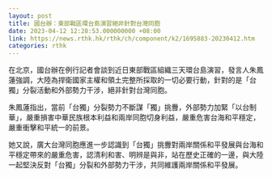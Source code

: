 ```yaml
---
layout: post
title: 國台辦：東部戰區環台島演習絕非針對台灣同胞
date: 2023-04-12 12:28:53.000000000 +08:00
link: https://news.rthk.hk/rthk/ch/component/k2/1695883-20230412.htm
categories: rthk
---
```


在北京，國台辦在例行記者會談到近日東部戰區組織三天環台島演習，發言人朱鳳蓮強調，大陸為捍衛國家主權和領土完整所採取的一切必要行動，針對的是「台獨」分裂活動和外部勢力干涉，絕非針對台灣同胞。

朱鳳蓮指出，當前「台獨」分裂勢力不斷謀「獨」挑釁，外部勢力加緊「以台制華」，嚴重損害中華民族根本利益和兩岸同胞切身利益，嚴重危害台海和平穩定，嚴重衝擊和平統一的前景。

她又說，廣大台灣同胞應進一步認識到「台獨」挑釁對兩岸關係和平發展與台海和平穩定帶來的嚴重危害，認清利和害、明辨是與非，站在歷史正確的一邊，與大陸一起堅決反對「台獨」分裂和外部勢力干涉，共同維護兩岸關係和平發展。
